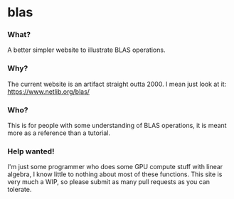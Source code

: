 # blas

### What?

A better simpler website to illustrate BLAS operations.

### Why?

The current website is an artifact straight outta 2000.
I mean just look at it: https://www.netlib.org/blas/

### Who?

This is for people with some understanding of BLAS operations, it is meant more as a reference than a tutorial.

### Help wanted!

I'm just some programmer who does some GPU compute stuff with linear algebra, I know little to nothing about most of these functions.
This site is very much a WIP, so please submit as many pull requests as you can tolerate. 

